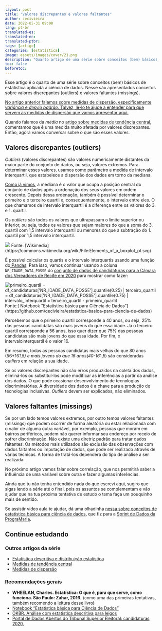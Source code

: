 ```yaml
---
layout: post
title: "Valores discrepantes e valores faltantes"
author: cecivieira
date: 2022-05-31 09:00
lang: pt-br
translated-es: 
translated-en: 
translated-ptbr: 
tags: [artigo]
categories: [estatística]
image: assets/images/cover/21.png
description: "Quarto artigo de uma série sobre conceitos (bem) básicos de estatística aplicada a ciência de dados. Nesse são apresentados valores discrepantes (outliers) e valores faltantes (missings)."
toc: false
beforetoc:
---
```

Esse artigo é o quarto de uma série sobre conceitos (bem) básicos de estatística aplicada a ciência de dados. Nesse são apresentados conceitos sobre valores discrepantes (outliers) e valores faltantes (missings).

[No artigo anterior falamos sobre medidas de dispersão, especificamente *variância* e *desvio padrão*. Talvez, lê-lo te ajude a entender para que servem as medidas de dispersão que vamos apresentar aqui.](https://cecivieira.com/medidas-de-dispersao/)

Quando falamos da *média* no [artigo sobre medidas de tendência central](https://cecivieira.com/medidas-de-tendencia-central/), comentamos que é uma medida muito afetada por valores discrepantes. Então, agora vamos conversar sobre o que são esses valores.

## Valores discrepantes (outliers)

*Outliers* (valores discrepantes) são valores numericamente distantes da maior parte do conjunto de dados, ou seja, valores extremos. Para determinar esses valores, usamos como parâmetro a medida de intervalo interquartil, que estabelece a dispersão dos dados em torno da mediana.

[Como já vimos](https://cecivieira.com/medidas-de-tendencia-central/), a mediana é o valor que ocupa a posição central do conjunto de dados após a ordenação dos seus valores em ordem crescente. Depois dessa ordenação, também é possível determinar o primeiro e o terceiro quartil e, consequentemente, o intervalo entre eles. O que chamamos de intervalo interquartil é a diferença entre os valores do 3. e 1. quartil.

Os *outliers* são todos os valores que ultrapassam o limite superior ou inferior, ou seja, todos os valores que sejam maiores do que a soma do 3. quartil com 1,5 intervalo interquartil ou menores do que a subtração do 1. quartil por 1,5 intervalo interquartil.

<img class="rounded mx-auto d-block" src="../../assets/images/serie-estatistica-para-ciencia-dados/boxplot-intervalo-interquartis-valores-discrepantes.png">
Fonte: [Wikimedia](https://commons.wikimedia.org/wiki/File:Elements_of_a_boxplot_pt.svg)

É possível calcular os quartis e o intervalo interquartis usando uma função do[ Pandas](https://pandas.pydata.org/docs/). Para isso, vamos continuar usando a coluna `NR_IDADE_DATA_POSSE`  do [conjunto de dados de candidaturas para a Câmara dos Vereadores de Recife em 2020](https://cecivieira.com/estatistica-descritiva-e-distribuicao-estatistica/#contexto) para mostrar como fazer:

<img class="rounded mx-auto d-block" src="../../assets/images/serie-estatistica-para-ciencia-dados/quartis.png" alt="primeiro_quartil = df_candidaturas['NR_IDADE_DATA_POSSE'].quantile(0.25) | terceiro_quartil = df_candidaturas['NR_IDADE_DATA_POSSE'].quantile(0.75) | intervalo_interquartil = terceiro_quartil - primeiro_quartil">
Fonte:[ Notebook “Estatística básica para Ciência de Dados”](https://github.com/cecivieira/estatistica-basica-para-ciencia-de-dados)

Percebemos que o primeiro quartil corresponde a 40 anos, ou seja, 25% das pessoas candidatas são mais jovens do que essa idade. Já o terceiro quartil corresponde a 56 anos, isso quer dizer que 75% das pessoas candidatas são mais jovens do que essa idade. Por fim, o intervalointerquartil é o valor 16.

Em resumo, todas as pessoas candidatas mais velhas do que 80 anos (56+16*1,5) e mais jovens do que 16 anos(40-16*1,5) são consideradas *outliers* em relação a sua idade.

Se os valores discrepantes não são erros produzidos na coleta dos dados, eliminá-los ou substituí-los pode modificar as inferências a partir da análise dos dados. O que pode ocasionar desenvolvimento de tecnologias discriminatórias. A diversidade dos dados é a chave para a produção de tecnologias inclusivas. *Outliers* devem ser explicados, não eliminados.

## Valores faltantes (missings)

Se por um lado temos valores extremos, por outro temos valores faltantes (missings) que podem ocorrer de forma aleatória ou estar relacionada com o valor de alguma outra variável, por exemplo, pessoas que moram em bairros periféricos, podem não querer informar seu endereço por receio de sofrer discriminação. Não existe uma diretriz padrão para tratar dados faltantes. Os métodos mais utilizados são exclusão das observações com dados faltantes ou imputação de dados, que pode ser realizado através de várias técnicas. A forma de tratá-los dependerá do tipo de análise a ser realizada.

No próximo artigo vamos falar sobre correlação, que nos permitirá saber a influência de uma variável sobre outra e fazer algumas inferências.

Ainda que tu não tenha entendido nada do que escrevi aqui, sugiro que sigas lendo a série até o final, pois os assuntos se complementam e vão ajudar que na tua próxima tentativa de estudo o tema faça um pouquinho mais de sentido.

Se assistir vídeo aula te ajudar, dá uma olhadinha [nessa sobre conceitos de estatística básica para ciência de dados](https://youtu.be/xiZwte8D1Xs), que fiz para a [Sprint de Dados da PrograMaria](https://youtube.com/playlist?list=PL7h1S1pOf5-t13ktXkAIX5_ZG2nXpU8rE).

## Continue estudando

### Outros artigos da série

- [Estatística descritiva e distribuição estatística](https://cecivieira.com/estatistica-descritiva-e-distribuicao-estatistica/)
- [Medidas de tendência central](https://cecivieira.com/medidas-de-tendencia-central/)
- [Medidas de dispersão](https://cecivieira.com/medidas-de-dispersao/)

### Recomendações gerais

- **WHEELAN, Charles. Estatística: O que é, para que serve, como funciona. São Paulo: Zahar, 2016.** (como uma das primeiras tentativas, também recomendo a leitura desse livro)
- [Notebook “Estatística básica para Ciência de Dados”](https://github.com/cecivieira/estatistica-basica-para-ciencia-de-dados)
- [OKBR. Análise com estatística descritiva para leigos](https://escoladedados.org/tutoriais/analise-com-estatistica-descritiva-para-leigos/)
- [Portal de Dados Abertos do Tribunal Superior Eleitoral: candidaturas 2020.](https://dadosabertos.tse.jus.br/dataset/candidatos-2020-subtemas)